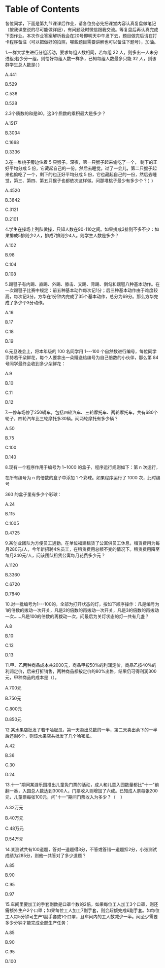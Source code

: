 # Table of Contents



各位同学，下面是第九节课课后作业，请各位务必先把课堂内容认真复盘做笔记（按我课堂说的尽可能做详细），有问题及时微信跟我交流。等复盘后再认真完成下面作业。本次作业答案解析我会在20号即明天中午发下去，题目做完后请在打卡程序备注（可以把做好的拍照，哪些题目需要讲解也可以备注下题号），加油。

1.一群大学生进行分组活动，要求每组人数相同，若每组 22
人，则多出一人未分进组;若少分一组，则恰好每组人数一样多，已知每组人数最多只能
32 人，则该群学生总人数是( )

A.441

B.529

C.536

D.528

2.3个质数的和是80，这3个质数的乘积最大是多少？

A.1517

B.3034

C.1668

D.3336

3.在一堆桃子旁边住着 5 只猴子。深夜，第一只猴子起来偷吃了一个，
剩下的正好平均分成 5
份，它藏起自己的一份，然后去睡觉。过了一会儿，第二只猴子起来也偷吃了一个，剩下的也正好平均分成
5
份，它也藏起自己的一份，然后去睡觉，第三、第四、第五只猴子也都依次这样做。问那堆桃子最少有多少个？(
 )

A.4520

B.3842

C.3121

D.2101

4.学生在操场上列队做操，只知人数在90-110之间。如果排成3排则不多不少：如果排成5排则少2人，排成7排则少4人。则学生人数是多少？

A.102      

B.98    

C.104   

D.108

5.踢毽子有内踢、直踢、外踢、膝击、叉踢、背踢、倒勾和踹毽八种基本动作。在一次踢毽子比赛中规定：前五种基本动作每次记1分；后三种基本动作由于难度较高，每次记3分。方华在1分钟内完成了35个基本动作，总分为69分。那么方华完成了多少个3分动作。

A.16

B.17

C.18

D.19

6.元旦晚会上，将本年级的 100 名同学用 1---100
个自然数进行编号，每位同学手持若干朵鲜花，每个人要拿出一朵赠送给编号为自己倍数的小伙伴，那么第
84 号同学最终会收到多少朵鲜花：

A.9

B.10

C.11

D.12

7.一停车场停了250辆车，包括四轮汽车、三轮摩托车、两轮摩托车，共有680个轮子，四轮汽车比三轮摩托多30辆。问两轮摩托有多少辆？

A.50

B.75

C.100

D.140

8.现有一个程序作用于编号为 1\~1000 的盒子，程序运行规则如下：第 n
次运行，

在所有编号为 n 的倍数的盒子中添加 1 个彩球。如果程序运行了 1000
次，此时编号

360 的盒子里有多少个彩球：

A.24

B.115

C.1005

D.4725

9.某创业团队为方便员工通勤，在单位福建租赁了公寓供员工休息，租赁费用为每月280元/人，今年新招聘4名员工，在租赁费用总额不变的情况下。租赁费用降至每月240元/人，问该团队租赁公寓每月花费多少元？

A.1120

B.3360

C.6720

D.7840

10.对一批编号为1---100的，全部为打开状态的灯，按如下顺序操作：凡是编号为1的倍数的拨动一次开关，凡是2的倍数的再拨动一次开关，凡是3的倍数的再拨动一次......凡是100的倍数的再拨动一次，问最后为关灯状态的灯一共有几盏？

A.8

B.10

C.12

D.13

11.甲、乙两种商品成本共2000元，商品甲按50%的利润定价，商品乙按40%的利润定价，后来打折销售，两种商品都按定价的80%出售，结果仍可得利润300元，甲种商品的成本是（）。

A.700元

B.750元

C.800元

D.850元

12.某水果店批发了若干哈密瓜，第一天卖出总数的一半，第二天卖出余下的一半后还剩6个，则该水果店共批发了几个哈密瓜。

A.42

B.36

C.30

D.24

13.十一"期间某游乐园推出儿童免门票的活动，成人和儿童入园数量都比"十一"前翻一番，入园总人数达到3000人，门票收入则增加了六成。已知成人票每张200元，儿童票每张100元，问"十一"期间门票收入为多少？（
   ）

A.32万元

B.40万元

C.48万元

D.54万元

14.某测试共有100道题，答对一道题得3分，不答或答错一道题扣2分，小张测试成绩为285分，则他一共答对了多少道题？

A.85

B.90

C.95

D.97

15.车间里要加工的手套副数是口罩个数的2倍，如果每位工人加工3个口罩，则还需额外生产2个口罩；如果每位工人加工7副手套，则会超额完成6副手套。如每位工人每5分钟可生产1副手套或1个口罩，且车间内的工人数减少一半。问至少需要多少分钟才能完成全部生产任务：

A.85

B.90

C.95

D.100
